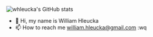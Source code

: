 ![whleucka's GitHub stats](https://github-readme-stats.vercel.app/api?username=whleucka&theme=dark&show_icons=true)

- 👋 Hi, my name is William Hleucka
- 📫 How to reach me william.hleucka@gmail.com
:wq
<!---
whleucka/whleucka is a ✨ special ✨ repository because its `README.md` (this file) appears on your GitHub profile.
You can click the Preview link to take a look at your changes.
--->
